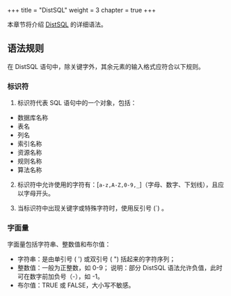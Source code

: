 +++
title = "DistSQL"
weight = 3
chapter = true
+++

本章节将介绍 [DistSQL](/cn/overview/distsql/) 的详细语法。

## 语法规则

在 DistSQL 语句中，除关键字外，其余元素的输入格式应符合以下规则。

### 标识符

1. 标识符代表 SQL 语句中的一个对象，包括：

- 数据库名称
- 表名
- 列名
- 索引名称
- 资源名称
- 规则名称
- 算法名称

2. 标识符中允许使用的字符有：[`a-z,A-Z,0-9,_`]（字母、数字、下划线），且应以字母开头。

3. 当标识符中出现关键字或特殊字符时，使用反引号 (`) 。

### 字面量

字面量包括字符串、整数值和布尔值：

- 字符串：是由单引号 ( ') 或双引号 ( ") 括起来的字符序列；
- 整数值：一般为正整数，如 0-9；
说明：部分 DistSQL 语法允许负值，此时可在数字前加负号（-），如 -1。
- 布尔值：TRUE 或 FALSE，大小写不敏感。